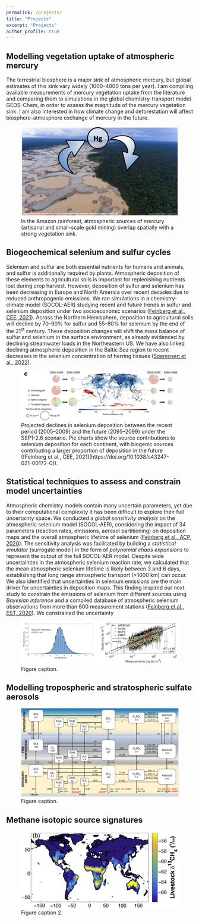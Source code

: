 ```yaml
---
permalink: /projects/
title: "Projects"
excerpt: "Projects"
author_profile: true
---
```


## Modelling vegetation uptake of atmospheric mercury
The terrestrial biosphere is a major sink of atmospheric mercury, but global estimates of this sink vary widely (1000–4000 tons per year). I am compiling available measurements of mercury vegetation uptake from the literature and comparing them to simulations in the global chemistry-transport model GEOS-Chem, in order to assess the magnitude of the mercury vegetation sink. I am also interested in how climate change and deforestation will affect biosphere-atmosphere exchange of mercury in the future.
<figure>
    <img src="/images/mercury_vegetation.png"
         alt="alt">
    <figcaption>In the Amazon rainforest, atmospheric sources of mercury (artisanal and small-scale gold mining) overlap spatially with a strong vegetation sink. </figcaption>
</figure>



## Biogeochemical selenium and sulfur cycles
Selenium and sulfur are both essential nutrients for humans and animals, and sulfur is additionally required by plants. Atmospheric deposition of these elements to agricultural soils is important for replenishing nutrients lost during crop harvest. However, deposition of sulfur and selenium has been decreasing in Europe and North America over recent decades due to reduced anthropogenic emissions. We ran simulations in a chemistry-climate model (SOCOL-AER) studying recent and future trends in sulfur and selenium deposition under two socioeconomic scenarios ([Feinberg et al., CEE, 2021](https://doi.org/10.1038/s43247-021-00172-0)). Across the Northern Hemisphere, deposition to agricultural soils will decline by 70–90% for sulfur and 55–80% for selenium by the end of the 21<sup>st</sup> century. These deposition changes will shift the mass balance of sulfur and selenium in the surface environment, as already evidenced by declining streamwater loads in the Northeastern US. We have also linked declining atmospheric deposition in the Baltic Sea region to recent decreases in the selenium concentration of herring tissues ([Soerensen et al., 2022](https://doi.org/10.1039/d1em00418b)).
<figure>
    <img src="/images/img_Se_dep.png"
         alt="alt">
    <figcaption>Projected declines in selenium deposition between the recent period (2005–2009) and the future (2095–2099) under the SSP1-2.6 scenario. Pie charts show the source contributions to selenium deposition for each continent, with biogenic sources contributing a larger proportion of deposition in the future ([Feinberg et al., CEE, 2021](https://doi.org/10.1038/s43247-021-00172-0)).</figcaption>
</figure>


## Statistical techniques to assess and constrain model uncertainties
Atmospheric chemistry models contain many uncertain parameters, yet due to their computational complexity it has been difficult to explore their full uncertainty space. We conducted a *global sensitivity analysis* on the atmospheric selenium model (SOCOL-AER), considering the impact of 34 parameters (reaction rates, emissions, aerosol partitioning) on deposition maps and the overall atmospheric lifetime of selenium ([Feinberg et al., ACP, 2020](https://doi.org/10.5194/acp-20-1363-2020)). The sensitivity analysis was facilitated by building a *statistical emulator* (surrogate model) in the form of *polynomial chaos expansions* to represent the output of the full SOCOL-AER model. Despite wide uncertainties in the atmospheric selenium reaction rate, we calculated that the mean atmospheric selenium lifetime is likely between 3 and 6 days, establishing that long range atmospheric transport (>1000 km) can occur. We also identified that uncertainties in selenium emissions are the main driver for uncertainties in deposition maps. This finding inspired our next study to constrain the emissions of selenium from different sources using *Bayesian inference* and a compiled database of atmospheric selenium observations from more than 600 measurement stations ([Feinberg et al., EST, 2020](https://doi.org/10.1021/acs.est.0c01408)). We constrained the uncertainty
<figure>
    <img src="/images/combined_stats.png"
         alt="alt">
    <figcaption>Figure caption.</figcaption>
</figure>

## Modelling tropospheric and stratospheric sulfate aerosols
<figure>
    <img src="/images/sulfur_cycle.png"
         alt="alt">
    <figcaption>Figure caption.</figcaption>
</figure>


## Methane isotopic source signatures
<figure>
    <img src="/images/methane_signature.png"
         alt="alt">
    <figcaption>Figure caption 2.</figcaption>
</figure>
